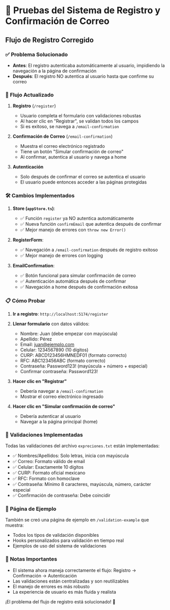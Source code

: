# 🧪 Pruebas del Sistema de Registro y Confirmación de Correo

## Flujo de Registro Corregido

### ✅ **Problema Solucionado**
- **Antes**: El registro autenticaba automáticamente al usuario, impidiendo la navegación a la página de confirmación
- **Después**: El registro NO autentica al usuario hasta que confirme su correo

### 🔄 **Flujo Actualizado**

1. **Registro** (`/register`)
   - Usuario completa el formulario con validaciones robustas
   - Al hacer clic en "Registrar", se validan todos los campos
   - Si es exitoso, se navega a `/email-confirmation`

2. **Confirmación de Correo** (`/email-confirmation`)
   - Muestra el correo electrónico registrado
   - Tiene un botón "Simular confirmación de correo"
   - Al confirmar, autentica al usuario y navega a home

3. **Autenticación**
   - Solo después de confirmar el correo se autentica el usuario
   - El usuario puede entonces acceder a las páginas protegidas

### 🛠️ **Cambios Implementados**

1. **Store (`appStore.ts`)**:
   - ✅ Función `register` ya NO autentica automáticamente
   - ✅ Nueva función `confirmEmail` que autentica después de confirmar
   - ✅ Mejor manejo de errores con `throw new Error()`

2. **RegisterForm**:
   - ✅ Navegación a `/email-confirmation` después de registro exitoso
   - ✅ Mejor manejo de errores con logging

3. **EmailConfirmation**:
   - ✅ Botón funcional para simular confirmación de correo
   - ✅ Autenticación automática después de confirmar
   - ✅ Navegación a home después de confirmación exitosa

### 📋 **Cómo Probar**

1. **Ir a registro**: `http://localhost:5174/register`
2. **Llenar formulario** con datos válidos:
   - Nombre: Juan (debe empezar con mayúscula)
   - Apellido: Pérez
   - Email: juan@ejemplo.com
   - Celular: 1234567890 (10 dígitos)
   - CURP: ABCD123456HMNEDF01 (formato correcto)
   - RFC: ABC123456ABC (formato correcto)
   - Contraseña: Password123! (mayúscula + número + especial)
   - Confirmar contraseña: Password123!

3. **Hacer clic en "Registrar"**
   - Debería navegar a `/email-confirmation`
   - Mostrar el correo electrónico ingresado

4. **Hacer clic en "Simular confirmación de correo"**
   - Debería autenticar al usuario
   - Navegar a la página principal (home)

### 🔧 **Validaciones Implementadas**

Todas las validaciones del archivo `expreciones.txt` están implementadas:

- ✅ Nombres/Apellidos: Solo letras, inicia con mayúscula
- ✅ Correo: Formato válido de email
- ✅ Celular: Exactamente 10 dígitos
- ✅ CURP: Formato oficial mexicano
- ✅ RFC: Formato con homoclave
- ✅ Contraseña: Mínimo 8 caracteres, mayúscula, número, carácter especial
- ✅ Confirmación de contraseña: Debe coincidir

### 🎯 **Página de Ejemplo**

También se creó una página de ejemplo en `/validation-example` que muestra:
- Todos los tipos de validación disponibles
- Hooks personalizados para validación en tiempo real
- Ejemplos de uso del sistema de validaciones

### 📝 **Notas Importantes**

- El sistema ahora maneja correctamente el flujo: Registro → Confirmación → Autenticación
- Las validaciones están centralizadas y son reutilizables
- El manejo de errores es más robusto
- La experiencia de usuario es más fluida y realista

¡El problema del flujo de registro está solucionado! 🎉
